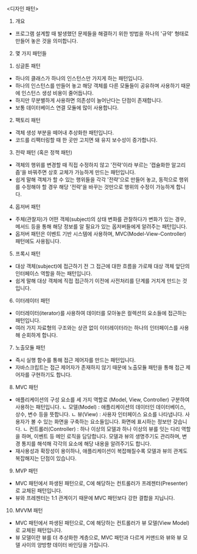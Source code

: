 <디자인 패턴>

1. 개요
- 프로그램 설계할 때 발생했던 문제들을 해결하기 위한 방법을 하나의 '규약' 형태로 만들어 놓은 것을 의미합니다.

2. 몇 가지 패턴들

1) 싱글톤 패턴
- 하나의 클래스가 하나의 인스턴스만 가지게 하는 패턴입니다.
- 하나의 인스턴스를 만들어 놓고 해당 객체를 다른 모듈들이 공유하며 사용하기 때문에 인스턴스 생성 비용이 줄어듭니다.
- 하지만 무분별하게 사용하면 의존성이 늘어난다는 단점이 존재합니다.
- 보통 데이터베이스 연결 모듈에 많이 사용합니다.

2) 팩토리 패턴
- 객체 생성 부분을 떼어내 추상화한 패턴입니다.
- 코드를 리팩터링할 때 한 곳만 고치면 돼 유지 보수성이 증가합니다.

3) 전략 패턴 (혹은 정책 패턴)
- 객체의 행위를 변경할 때 직접 수정하지 않고 '전략'이라 부르는 '캡슐화한 알고리즘'을 바꿔주면 상호 교체가 가능하게 만드는 패턴입니다.
- 쉽게 말해 객체가 할 수 있는 행위들을 각각 '전략'으로 만들어 놓고, 동적으로 행위를 수정해야 할 경우 해당 '전략'을 바꾸는 것만으로 행위의 수정이 가능하게 합니다.

4) 옵저버 패턴
- 주체(관찰자)가 어떤 객체(subject)의 상태 변화를 관찰하다가 변화가 있는 경우, 메서드 등을 통해 해당 정보를 알 필요가 있는 옵저버들에게 알려주는 패턴입니다.
- 옵저버 패턴은 이벤트 기반 시스템에 사용하며, MVC(Model-View-Controller) 패턴에도 사용됩니다.

5) 프록시 패턴
- 대상 객체(subject)에 접근하기 전 그 접근에 대한 흐름을 가로채 대상 객체 앞단의 인터페이스 역할을 하는 패턴입니다.
- 쉽게 말해 대상 객체에 직접 접근하기 이전에 사전처리를 단계를 거치게 만드는 것입니다.

6) 이터레이터 패턴
- 이터레이터(iterator)를 사용하여 데이터를 모아놓은 컬렉션의 요소들에 접근하는 패턴입니다.
- 여러 가지 자료형의 구조와는 상관 없이 이터레이터라는 하나의 인터페이스를 사용해 순회하게 합니다.

7) 노출모듈 패턴
- 즉시 실행 함수를 통해 접근 제어자를 만드는 패턴입니다.
- 자바스크립트는 접근 제어자가 존재하지 않기 때문에 노출모듈 패턴을 통해 접근 제어자를 구현하기도 합니다.

8) MVC 패턴
- 애플리케이션의 구성 요소를 세 가지 역할로 (Model, View, Controller) 구분하여 사용하는 패턴입니다.
ㄴ 모델(Model) : 애플리케이션의 데이터인 데이터베이스, 상수, 변수 등을 뜻합니다.
ㄴ 뷰(View) : 사용자 인터페이스 요소를 나타냅니다. 사용자가 볼 수 있는 화면을 구축하는 요소들입니다. 화면에 표시하는 정보만 갖습니다.
ㄴ 컨트롤러(Controller) : 하나 이상의 모델과 하나 이상의 뷰를 잇는 다리 역할을 하며, 이벤트 등 메인 로직을 담당합니다.
						  모델과 뷰의 생명주기도 관리하며, 변경 통지를 해석해 각각의 요소에 해당 내용을 알려주기도 합니다.
- 재사용성과 확장성이 용이하나, 애플리케이션이 복잡해질수록 모델과 뷰의 관계도 복잡해지는 단점이 있습니다.

9) MVP 패턴
- MVC 패턴에서 파생된 패턴으로, C에 해당하는 컨트롤러가 프레젠터(Presenter)로 교체된 패턴입니다.
- 뷰와 프레젠터는 1:1 관계이기 때문에 MVC 패턴보다 강한 결합을 지닙니다.

10) MVVM 패턴
- MVC 패턴에서 파생된 패턴으로, C에 해당하는 컨트롤러가 뷰 모델(View Model)로 교체된 패턴입니다.
- 뷰 모델이란 뷰를 더 추상화한 계층으로, MVC 패턴과 다르게 커맨드와 뷰와 뷰 모델 사이의 양방향 데이터 바인딩을 가집니다.
